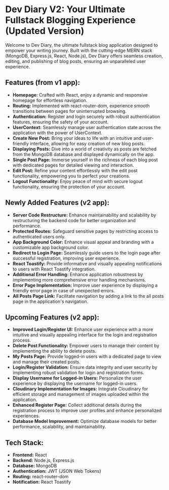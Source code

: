 # Dev Diary V2: Your Ultimate Fullstack Blogging Experience (Updated Version)

Welcome to Dev Diary, the ultimate fullstack blog application designed to empower your writing journey. Built with the cutting-edge MERN stack (MongoDB, Express.js, React, Node.js), Dev Diary offers seamless creation, editing, and publishing of blog posts, ensuring an unparalleled user experience.

## Features (from v1 app):

- **Homepage:** Crafted with React, enjoy a dynamic and responsive homepage for effortless navigation.
- **Routing:** Implemented with react-router-dom, experience smooth transitions between pages for uninterrupted browsing.
- **Authentication:** Register and login securely with robust authentication features, ensuring the safety of your account.
- **UserContext:** Seamlessly manage user authentication state across the application with the power of UserContext.
- **Create New Post:** Bring your ideas to life with an intuitive and user-friendly interface, allowing for easy creation of new blog posts.
- **Displaying Posts:** Dive into a world of creativity as posts are fetched from the MongoDB database and displayed dynamically on the app.
- **Single Post Page:** Immerse yourself in the richness of each blog post with dedicated pages for detailed viewing and interaction.
- **Edit Post:** Refine your content effortlessly with the edit post functionality, empowering you to perfect your creations.
- **Logout Functionality:** Enjoy peace of mind with secure logout functionality, ensuring the protection of your account.

## Newly Added Features (v2 app):

- **Server Code Restructure:** Enhance maintainability and scalability by restructuring the backend code for better organization and performance.
- **Protected Routes:** Safeguard sensitive pages by restricting access to authenticated users only.
- **App Background Color:** Enhance visual appeal and branding with a customizable app background color.
- **Redirect to Login Page:** Seamlessly guide users to the login page after successful registration, improving user experience.
- **React Toastify:** Provide informative and visually appealing notifications to users with React Toastify integration.
- **Additional Error Handling:** Enhance application robustness by implementing more comprehensive error handling mechanisms.
- **Error Page Implementation:** Improve user experience by displaying a friendly error page in case of unexpected errors.
- **All Posts Page Link:** Facilitate navigation by adding a link to the all posts page in the application's navigation.

## Upcoming Features (v2 app):

- **Improved Login/Register UI:** Enhance user experience with a more intuitive and visually appealing interface for the login and registration process.
- **Delete Post Functionality:** Empower users to manage their content by implementing the ability to delete posts.
- **My Posts Page:** Provide logged-in users with a dedicated page to view and manage their created posts.
- **Login/Register Validation:** Ensure data integrity and user security by implementing robust validation for login and registration forms.
- **Display Username for Logged-in Users:** Personalize the user experience by displaying the username for logged-in users.
- **Cloudinary Implementation for Images:** Integrate Cloudinary for efficient storage and management of images uploaded within the application.
- **Enhanced Register Page:** Collect additional details during the registration process to improve user profiles and enhance personalized experiences.
- **Database Model Improvement:** Optimize database models for better performance, scalability, and maintainability.

## Tech Stack:

- **Frontend:** React
- **Backend:** Node.js, Express.js
- **Database:** MongoDB
- **Authentication:** JWT (JSON Web Tokens)
- **Routing:** react-router-dom
- **Notification:** React Toastify
